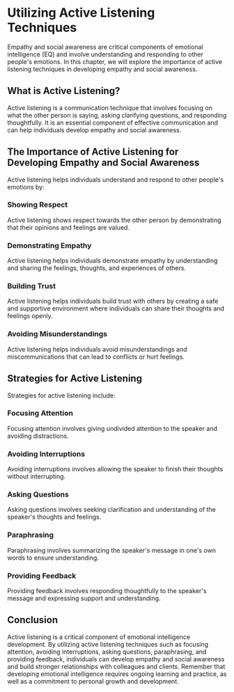 Utilizing Active Listening Techniques
==============================================================================

Empathy and social awareness are critical components of emotional intelligence (EQ) and involve understanding and responding to other people's emotions. In this chapter, we will explore the importance of active listening techniques in developing empathy and social awareness.

What is Active Listening?
-------------------------

Active listening is a communication technique that involves focusing on what the other person is saying, asking clarifying questions, and responding thoughtfully. It is an essential component of effective communication and can help individuals develop empathy and social awareness.

The Importance of Active Listening for Developing Empathy and Social Awareness
------------------------------------------------------------------------------

Active listening helps individuals understand and respond to other people's emotions by:

### Showing Respect

Active listening shows respect towards the other person by demonstrating that their opinions and feelings are valued.

### Demonstrating Empathy

Active listening helps individuals demonstrate empathy by understanding and sharing the feelings, thoughts, and experiences of others.

### Building Trust

Active listening helps individuals build trust with others by creating a safe and supportive environment where individuals can share their thoughts and feelings openly.

### Avoiding Misunderstandings

Active listening helps individuals avoid misunderstandings and miscommunications that can lead to conflicts or hurt feelings.

Strategies for Active Listening
-------------------------------

Strategies for active listening include:

### Focusing Attention

Focusing attention involves giving undivided attention to the speaker and avoiding distractions.

### Avoiding Interruptions

Avoiding interruptions involves allowing the speaker to finish their thoughts without interrupting.

### Asking Questions

Asking questions involves seeking clarification and understanding of the speaker's thoughts and feelings.

### Paraphrasing

Paraphrasing involves summarizing the speaker's message in one's own words to ensure understanding.

### Providing Feedback

Providing feedback involves responding thoughtfully to the speaker's message and expressing support and understanding.

Conclusion
----------

Active listening is a critical component of emotional intelligence development. By utilizing active listening techniques such as focusing attention, avoiding interruptions, asking questions, paraphrasing, and providing feedback, individuals can develop empathy and social awareness and build stronger relationships with colleagues and clients. Remember that developing emotional intelligence requires ongoing learning and practice, as well as a commitment to personal growth and development.
